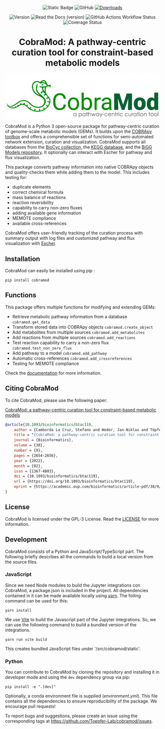 <div align="center">

![Static Badge](https://img.shields.io/badge/python-3.10%7C3.11%7C3.12-%20blue)
![GitHub](https://img.shields.io/github/license/Toepfer-Lab/cobramod)
[![Downloads](https://img.shields.io/pepy/dt/cobramod
)](https://pepy.tech/project/cobramod)

![Version](https://img.shields.io/pypi/v/cobramod?label=version)
![Read the Docs (version)](https://img.shields.io/readthedocs/cobramod/latest)
![GitHub Actions Workflow Status](https://img.shields.io/github/actions/workflow/status/Toepfer-lab/cobramod/test-build-and-publish.yml)
![Coverage Status](https://img.shields.io/codecov/c/gh/Toepfer-Lab/cobramod)

CobraMod: A pathway-centric curation tool for constraint-based metabolic models
===============================================================================


![image](https://raw.githubusercontent.com/Toepfer-Lab/cobramod/master/docs/source/img/logo.png)
</div>

CobraMod is a Python 3 open-source package for pathway-centric curation of
genome-scale metabolic models (GEMs). It builds upon the 
[COBRApy toolbox](https://opencobra.github.io/cobrapy/) and offers a 
comprehensible set of functions for semi-automated network extension, curation and visualization.
CobraMod supports all databases from the [BioCyc collection](https://biocyc.org/), 
the [KEGG database](https://www.genome.jp/kegg/), and the [BiGG
Models repository](http://bigg.ucsd.edu/). It optionally can interact with
Escher for pathway and flux visualization.

This package converts pathway information into native COBRApy objects and
quality-checks them while adding them to the model. This includes testing for:

-   duplicate elements
-   correct chemical formula
-   mass balance of reactions
-   reaction reversibility
-   capability to carry non-zero fluxes
-   adding available gene information
-   MEMOTE compliance
-   available cross-references

CobraMod offers user-friendly tracking of the curation process with summary
output with log files and customized pathway and flux visualization with
[Escher](https://escher.github.io/).

Installation
------------

CobraMod can easily be installed using pip :

    pip install cobramod

Functions
---------

This package offers multiple functions for modifying and extending GEMs:

-   Retrieve metabolic pathway information from a database `cobramod.get_data`
-   Transform stored data into COBRApy objects `cobramod.create_object`
-   Add metabolites from multiple sources `cobramod.add_metabolites`
-   Add reactions from multiple sources `cobramod.add_reactions`
-   Test reaction capability to carry a non-zero flux
    `cobramod.test_non_zero_flux`
-   Add pathway to a model `cobramod.add_pathway`
-   Automatic cross-references `cobramod.add_crossreferences`
-   Testing for MEMOTE compliance

Check the [documentation](https://cobramod.readthedocs.io/) for more
information.

Citing CobraMod
---------------

To cite CobraMod, please use the following paper:

[CobraMod: a pathway-centric curation tool for constraint-based metabolic models](https://doi.org/10.1093/bioinformatics/btac119)

```bibtex
@article{10.1093/bioinformatics/btac119,
    author = {Camborda La Cruz, Stefano and Weder, Jan-Niklas and Töpfer, Nadine},
    title = "{CobraMod: a pathway-centric curation tool for constraint-based metabolic models}",
    journal = {Bioinformatics},
    volume = {38},
    number = {9},
    pages = {2654-2656},
    year = {2022},
    month = {02},
    issn = {1367-4803},
    doi = {10.1093/bioinformatics/btac119},
    url = {https://doi.org/10.1093/bioinformatics/btac119},
    eprint = {https://academic.oup.com/bioinformatics/article-pdf/38/9/2654/43481008/btac119.pdf},
}
```
License
-------

CobraMod is licensed under the GPL-3 License. Read the
[LICENSE](https://github.com/Toepfer-Lab/cobramod/blob/master/LICENSE)
for more information.


Development
-----------
CobraMod consists of a Python and JavaScript/TypeScript part. 
The following briefly describes all the commands to build a local 
version from the source files.

### JavaScript

Since we need Node modules to build the Jupyter integrations con CobraMod, 
a package.json is included in the project. All dependencies contained 
in it can be made available locally using [yarn](https://yarnpkg.com/). The foiling command can be used for this:

    yarn install

We use [Vite](https://vitejs.dev/) to build the Javascript part of the Jupyter integrations. So, we can use the following command to build a bundled version of the integrations.

    yarn run vite build

This creates bundled JavaScript files under '/src/cobramod/static'.

### Python

You can contribute to CobraMod by cloning the repository and installing it in
developer mode and using the `dev` dependency group via pip:

    pip install -e ".[dev]"

Optionally, a conda environment file is supplied (*environment.yml*). This
file contains all the dependencies to ensure reproducibility of the package. We
encourage pull requests!

To report bugs and suggestions, please create an issue using the
corresponding tags at <https://github.com/Toepfer-Lab/cobramod/issues>.
